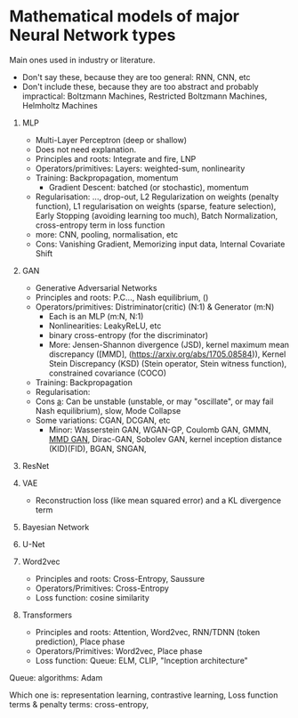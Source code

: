 # Mathematical models of major Neural Network types

Main ones used in industry or literature.

* Don't say these, because they are too general: RNN, CNN, etc
* Don't include these, because they are too abstract and probably impractical: Boltzmann Machines, Restricted Boltzmann Machines, Helmholtz Machines

1. MLP
   * Multi-Layer Perceptron (deep or shallow)
   * Does not need explanation.
   * Principles and roots: Integrate and fire, LNP
   * Operators/primitives: Layers: weighted-sum, nonlinearity
   * Training: Backpropagation, momentum
      * Gradient Descent: batched (or stochastic), momentum
   * Regularisation: ..., drop-out, L2 Regularization on weights (penalty function), L1 regularisation on weights (sparse, feature selection), Early Stopping (avoiding learning too much), Batch Normalization, cross-entropy term in loss function
   * more: CNN, pooling, normalisation, etc
   * Cons: Vanishing Gradient, Memorizing input data, Internal Covariate Shift
2. GAN
   * Generative Adversarial Networks
   * Principles and roots: P.C..., Nash equilibrium, ()
   * Operators/primitives: Distriminator(critic) (N:1) & Generator (m:N)
      * Each is an MLP (m:N, N:1)
      * Nonlinearities: LeakyReLU, etc
      * binary cross-entropy (for the discriminator)
      * More: Jensen-Shannon divergence (JSD), kernel maximum mean discrepancy ([MMD], (https://arxiv.org/abs/1705.08584)), Kernel Stein Discrepancy (KSD) (Stein operator, Stein witness function), constrained covariance (COCO)
   * Training: Backpropagation
   * Regularisation:
   * Cons [a](https://arxiv.org/pdf/2005.00065.pdf): Can be unstable (unstable, or may "oscillate", or may fail Nash equilibrium), slow, Mode Collapse
   * Some variations: CGAN, DCGAN, etc
      * Minor: Wasserstein GAN, WGAN-GP, Coulomb GAN, GMMN, [MMD GAN](https://arxiv.org/abs/1705.08584), Dirac-GAN, Sobolev GAN, kernel inception distance (KID)(FID), BGAN, SNGAN,
3. ResNet

4. VAE
   * Reconstruction loss (like mean squared error) and a KL divergence term
5. Bayesian Network

6. U-Net

7. Word2vec
   * Principles and roots: Cross-Entropy, Saussure
   * Operators/Primitives: Cross-Entropy
   * Loss function: cosine similarity

8. Transformers
   * Principles and roots: Attention, Word2vec, RNN/TDNN (token prediction), Place phase
   * Operators/Primitives: Word2vec, Place phase
   * Loss function:
Queue: ELM, CLIP, "Inception architecture"

Queue: algorithms: Adam

Which one is: representation learning, contrastive learning, 
Loss function terms & penalty terms: cross-entropy,
